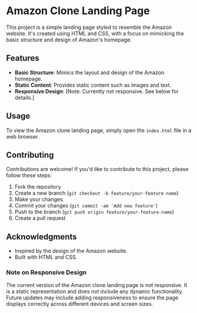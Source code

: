 # Amazon Clone Landing Page

This project is a simple landing page styled to resemble the Amazon website. It's created using HTML and CSS, with a focus on mimicking the basic structure and design of Amazon's homepage.

## Features

- **Basic Structure**: Mimics the layout and design of the Amazon homepage.
- **Static Content**: Provides static content such as images and text.
- **Responsive Design**: [Note: Currently not responsive. See below for details.]

## Usage

To view the Amazon clone landing page, simply open the `index.html` file in a web browser.

## Contributing

Contributions are welcome! If you'd like to contribute to this project, please follow these steps:

1. Fork the repository
2. Create a new branch (`git checkout -b feature/your-feature-name`)
3. Make your changes
4. Commit your changes (`git commit -am 'Add new feature'`)
5. Push to the branch (`git push origin feature/your-feature-name`)
6. Create a pull request

## Acknowledgments

- Inspired by the design of the Amazon website.
- Built with HTML and CSS.

### Note on Responsive Design

The current version of the Amazon clone landing page is not responsive. It is a static representation and does not include any dynamic functionality. Future updates may include adding responsiveness to ensure the page displays correctly across different devices and screen sizes.
